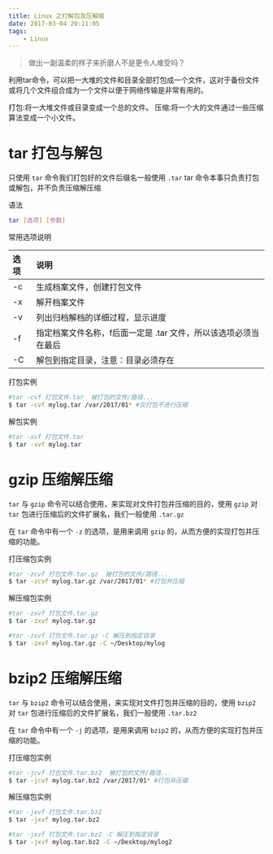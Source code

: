 ```yaml
---
title: Linux 之打解包及压解缩
date: 2017-03-04 20:11:05
tags:
    - Linux
---
```


> 做出一副温柔的样子来折磨人不是更令人难受吗？

利用tar命令，可以把一大堆的文件和目录全部打包成一个文件，这对于备份文件或将几个文件组合成为一个文件以便于网络传输是非常有用的。

<!-- more -->

打包:将一大堆文件或目录变成一个总的文件。
压缩:将一个大的文件通过一些压缩算法变成一个小文件。

# tar 打包与解包

只使用 `tar` 命令我们打包好的文件后缀名一般使用 `.tar`
tar 命令本事只负责打包或解包，并不负责压缩解压缩

语法
``` bash
tar [选项] [参数]
```
常用选项说明

| 选项 | 说明 |
| :---- | :---- |
| -c | 生成档案文件，创建打包文件 |
| -x | 解开档案文件 |
| -v | 列出归档解档的详细过程，显示进度 |
| -f | 指定档案文件名称，f后面一定是 .tar 文件，所以该选项必须当在最后 |
| -C | 解包到指定目录，注意：目录必须存在 |

打包实例
``` bash
#tar -cvf 打包文件.tar  被打包的文件/路径...
$ tar -cvf mylog.tar /var/2017/01* #仅打包不进行压缩
```

解包实例
``` bash
#tar -xvf 打包文件.tar
$ tar -xvf mylog.tar
```

# gzip 压缩解压缩

`tar` 与 `gzip` 命令可以结合使用，来实现对文件打包并压缩的目的，使用 `gzip` 对 `tar` 包进行压缩后的文件扩展名，我们一般使用 `.tar.gz`

在 `tar` 命令中有一个 `-z` 的选项，是用来调用 `gzip` 的，从而方便的实现打包并压缩的功能。

打压缩包实例
``` bash
#tar -zcvf 打包文件.tar.gz  被打包的文件/路径...
$ tar -zcvf mylog.tar.gz /var/2017/01* #打包并压缩
```

解压缩包实例
``` bash
#tar -zxvf 打包文件.tar.gz
$ tar -zxvf mylog.tar.gz

#tar -zxvf 打包文件.tar.gz -C 解压到指定目录
$ tar -zxvf mylog.tar.gz -C ~/Desktop/mylog
```

# bzip2 压缩解压缩

`tar` 与 `bzip2` 命令可以结合使用，来实现对文件打包并压缩的目的，使用 `bzip2` 对 `tar` 包进行压缩后的文件扩展名，我们一般使用 `.tar.bz2`

在 `tar` 命令中有一个 `-j` 的选项，是用来调用 `bzip2` 的，从而方便的实现打包并压缩的功能。

打压缩包实例
``` bash
#tar -jcvf 打包文件.tar.bz2  被打包的文件/路径...
$ tar -jcvf mylog.tar.bz2 /var/2017/01* #打包并压缩
```

解压缩包实例
``` bash
#tar -jxvf 打包文件.tar.bz2
$ tar -jxvf mylog.tar.bz2

#tar -jxvf 打包文件.tar.bz2 -C 解压到指定目录
$ tar -jxvf mylog.tar.bz2 -C ~/Desktop/mylog2
```